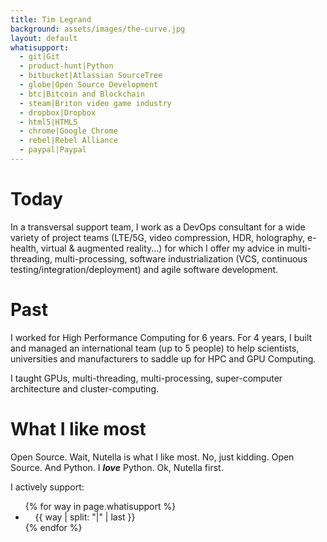 ```yaml
---
title: Tim Legrand
background: assets/images/the-curve.jpg
layout: default
whatisupport:
  - git|Git
  - product-hunt|Python
  - bitbucket|Atlassian SourceTree
  - globe|Open Source Development
  - btc|Bitcoin and Blockchain
  - steam|Briton video game industry
  - dropbox|Dropbox
  - html5|HTML5
  - chrome|Google Chrome
  - rebel|Rebel Alliance
  - paypal|Paypal
---
```


# Today

In a transversal support team, I work as a DevOps consultant for a wide variety of project teams (LTE/5G, video compression, HDR, holography, e-health, virtual & augmented reality...) for which I offer my advice in multi-threading, multi-processing, software industrialization (VCS, continuous testing/integration/deployment) and agile software development.


# Past

I worked for High Performance Computing for 6 years. For 4 years, I built and managed an international team (up to 5 people) to help scientists, universities and manufacturers to saddle up for HPC and GPU Computing.

I taught GPUs, multi-threading, multi-processing, super-computer architecture and cluster-computing.


# What I like most

Open Source. Wait, Nutella is what I like most. No, just kidding. Open Source. And Python. I ***love*** Python. Ok, Nutella first.

I actively support:

<div class="col-lg-8 col-lg-offset-2 col-md-10 col-md-offset-1">
  <ul>
    {% for way in page.whatisupport %}
    <li class="list-unstyled">
      <span class="fa-stack fa-lg">
        <i class="fa fa-circle fa-stack-2x"></i>
        <i class="fa fa-{{ way | split: "|" | first }} fa-stack-1x fa-inverse"></i>
      </span>
      &nbsp;&nbsp;&nbsp;&nbsp;{{ way | split: "|" | last }}
    </li>
    {% endfor %}
  </ul>
</div>

<!--

Au sein d'une équipe transverse de soutien aux projets, je suis amené à intégrer plusieurs équipes très différentes et simultanément (LTE/5G, compression vidéo, HDR, holographie, e-santé, réalité virtuelle, réalité augmentée...), pour lesquelles j'apporte mon conseil en parallélisation, industrialisation logicielle (gestion de version, test/intégration/déploiement continus) et méthodes agiles.

-->
